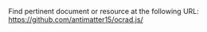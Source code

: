 Find pertinent document or resource at the following URL:
https://github.com/antimatter15/ocrad.js/
